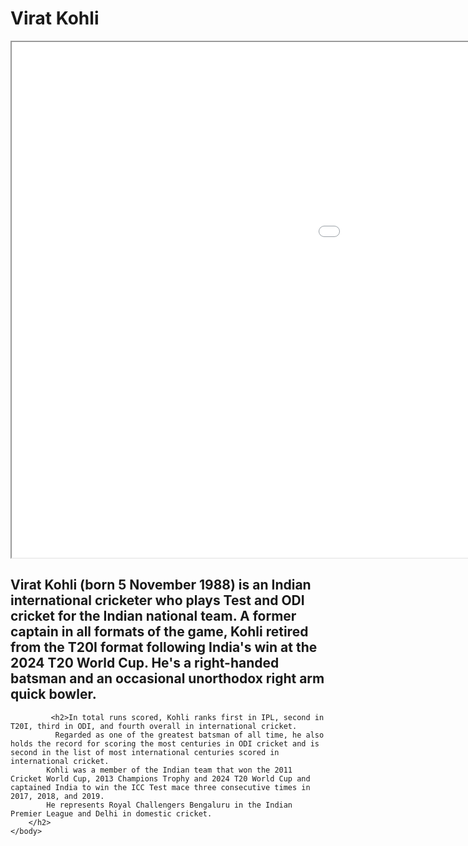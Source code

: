 <html>
    <head>
        <title>Virat Kohli</title>
        <h1>Virat Kohli</h1>
        <link rel="stylesheet" href="VK.css">
    </head>
    <body>
        <iframe src="Virat Kohli.jpg" width="1581" height="825"></iframe>
        <h2>Virat Kohli (born 5 November 1988) is an Indian international cricketer who plays Test and ODI cricket for the Indian national team.
             A former captain in all formats of the game, Kohli retired from the T20I format following India's win at the 2024 T20 World Cup.
             He's a right-handed batsman and an occasional unorthodox right arm quick bowler.</h2>

             <h2>In total runs scored, Kohli ranks first in IPL, second in T20I, third in ODI, and fourth overall in international cricket.
              Regarded as one of the greatest batsman of all time, he also holds the record for scoring the most centuries in ODI cricket and is second in the list of most international centuries scored in international cricket.
            Kohli was a member of the Indian team that won the 2011 Cricket World Cup, 2013 Champions Trophy and 2024 T20 World Cup and captained India to win the ICC Test mace three consecutive times in 2017, 2018, and 2019.
            He represents Royal Challengers Bengaluru in the Indian Premier League and Delhi in domestic cricket.
        </h2>
    </body>
</html>
